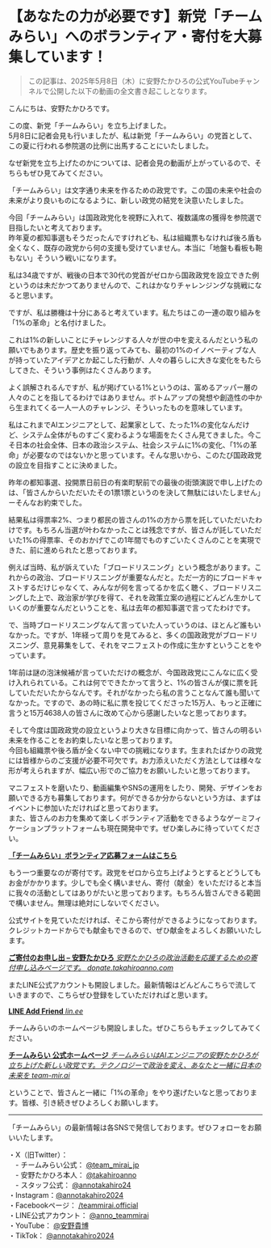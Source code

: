 # 【あなたの力が必要です】新党「チームみらい」へのボランティア・寄付を大募集しています！

> この記事は、2025年5月8日（木）に安野たかひろの公式YouTubeチャンネルで公開した以下の動画の全文書き起こしとなります。

こんにちは、安野たかひろです。  
  
この度、新党「チームみらい」を立ち上げました。  
5月8日に記者会見も行いましたが、私は新党「チームみらい」の党首として、この夏に行われる参院選の比例に出馬することにいたしました。

なぜ新党を立ち上げたのかについては、記者会見の動画が上がっているので、そちらもぜひ見てみてください。

「チームみらい」は文字通り未来を作るための政党です。この国の未来や社会の未来がより良いものになるように、新しい政党の結党を決意いたしました。

今回「チームみらい」は国政政党化を視野に入れて、複数議席の獲得を参院選で目指したいと考えております。  
昨年夏の都知事選もそうだったんですけれども、私は組織票もなければ後ろ盾も全くなく、既存の政党から何の支援も受けていません。本当に「地盤も看板も鞄もない」そういう戦いになります。

私は34歳ですが、戦後の日本で30代の党首がゼロから国政政党を設立できた例というのは未だかつてありませんので、これはかなりチャレンジングな挑戦になると思います。  
  
ですが、私は勝機は十分にあると考えています。私たちはこの一連の取り組みを「1%の革命」と名付けました。  
  
これは1%の新しいことにチャレンジする人々が世の中を変えるんだという私の願いでもあります。歴史を振り返ってみても、最初の1%のイノベーティブな人が持っていたアイデアとか起こした行動が、人々の暮らしに大きな変化をもたらしてきた、そういう事例はたくさんあります。

よく誤解されるんですが、私が掲げている1%というのは、富めるアッパー層の人々のことを指してるわけではありません。ボトムアップの発想や創造性の中から生まれてくる一人一人のチャレンジ、そういったものを意味しています。

私はこれまでAIエンジニアとして、起業家として、たった1%の変化なんだけど、システム全体がものすごく変わるような場面をたくさん見てきました。今こそ日本の社会全体、日本の政治システム、社会システムに1%の変化、「1%の革命」が必要なのではないかと思っています。そんな思いから、このたび国政政党の設立を目指すことに決めました。

昨年の都知事選、投開票日前日の有楽町駅前での最後の街頭演説で申し上げたのは、「皆さんからいただいたその1票1票というのを決して無駄にはいたしません」ーそんなお約束でした。

結果私は得票率2%、つまり都民の皆さんの1%の方から票を託していただいたわけです。もちろん当選が叶わなかったことは残念ですが、皆さんが託していただいた1%の得票率、そのおかげでこの1年間でものすごいたくさんのことを実現できた、前に進められたと思っております。

例えば当時、私が訴えていた「ブロードリスニング」という概念があります。これからの政治、ブロードリスニングが重要なんだと。ただ一方的にブロードキャストするだけじゃなくて、みんなが何を言ってるかを広く聴く、ブロードリスニングした上で、政治家が学びを得て、それを政策立案の過程にどんどん生かしていくのが重要なんだということを、私は去年の都知事選で言ってたわけです。

で、当時ブロードリスニングなんて言っていた人っていうのは、ほとんど誰もいなかった。ですが、1年経って周りを見てみると、多くの国政政党がブロードリスニング、意見募集をして、それをマニフェストの作成に生かすということをやっています。

1年前は謎の泡沫候補が言っていただけの概念が、今国政政党にこんなに広く受け入れられている。これは何でできたかって言うと、1%の皆さんが僕に票を託していただいたからなんです。それがなかったら私の言うことなんて誰も聞いてなかった。ですので、あの時に私に票を投じてくださった15万人、もっと正確に言うと15万4638人の皆さんに改めて心から感謝したいなと思っております。

そして今度は国政政党の設立というより大きな目標に向かって、皆さんの明るい未来を作ることをお約束したいなと思っております。  
今回も組織票や後ろ盾が全くない中での挑戦になります。生まれたばかりの政党には皆様からのご支援が必要不可欠です。お力添えいただく方法としては様々な形が考えられますが、幅広い形でのご協力をお願いしたいと思っております。

マニフェストを磨いたり、動画編集やSNSの運用をしたり、開発、デザインをお願いできる方も募集しております。何ができるか分からないという方は、まずはイベントに参加いただければと思っております。  
また、皆さんのお力を集めて楽しくボランティア活動をできるようなゲーミフィケーションプラットフォームも現在開発中です。ぜひ楽しみに待っていてください。

[**「チームみらい」ボランティア応募フォームはこちら**](https://docs.google.com/forms/d/e/1FAIpQLScBqdkRNCRjy5OfLMM-drRWMCZDLrqx5YQVemhLsiH93KNq8g/viewform)

もう一つ重要なのが寄付です。政党をゼロから立ち上げようとするとどうしてもお金がかかります。少しでも全く構いません、寄付（献金）をいただけると本当に我々の活動としてはありがたいと思っております。もちろん皆さんできる範囲で構いません。無理は絶対にしないでください。

公式サイトを見ていただければ、そこから寄付ができるようになっております。クレジットカードからでも献金もできるので、ぜひ献金をよろしくお願いいたします。

[**ご寄付のお申し出 – 安野たかひろ** _安野たかひろの政治活動を応援するための寄付申し込みページです。_ _donate.takahiroanno.com_](https://donate.takahiroanno.com/)[](https://donate.takahiroanno.com/)

またLINE公式アカウントも開設しました。最新情報はどんどんこちらで流していきますので、こちらぜひ登録をしていただければと思います。

[**LINE Add Friend** _lin.ee_](https://lin.ee/EllKv15)[](https://lin.ee/EllKv15)

チームみらいのホームページも開設しました。ぜひこちらもチェックしてみてください。

[**チームみらい 公式ホームページ** _チームみらいはAIエンジニアの安野たかひろが立ち上げた新しい政党です。テクノロジーで政治を変え、あなたと一緒に日本の未来を_ _team-mir.ai_](https://team-mir.ai/)[](https://team-mir.ai/)

ということで、皆さんと一緒に「1%の革命」をやり遂げたいなと思っております。皆様、引き続きぜひよろしくお願いします。

* * *

「チームみらい」の最新情報は各SNSで発信しております。ぜひフォローをお願いいたします。

・X（旧Twitter）：  
　- チームみらい公式： [@team\_mirai\_jp](https://x.com/team_mirai_jp)   
　- 安野たかひろ本人： [@takahiroanno](https://x.com/takahiroanno)   
　- スタッフ公式： [@annotakahiro24](https://x.com/annotakahiro24)  
・Instagram：[@annotakahiro2024](https://www.instagram.com/annotakahiro2024/)  
・Facebookページ： [/teammirai.official](https://www.facebook.com/teammirai.official)  
・LINE公式アカウント： [@anno\_teammirai](https://lin.ee/EllKv15)  
・YouTube： [@安野貴博](https://www.youtube.com/channel/UCiMwbmcCSMORJ-85XWhStBw)  
・TikTok： [@annotakahiro2024](https://www.tiktok.com/@annotakahiro2024)